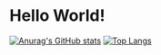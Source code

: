 # Hello World!

[![Anurag's GitHub stats](https://github-readme-stats.vercel.app/api?username=mufaroxyz&show_icons=true&theme=cobalt&border_color=141E61)](https://github.com/anuraghazra/github-readme-stats)
[![Top Langs](https://github-readme-stats.vercel.app/api/top-langs/?username=mufaroxyz&layout=compact&theme=cobalt&border_color=141E61)](https://github.com/anuraghazra/github-readme-stats)
